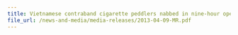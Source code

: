 ```yaml
---
title: Vietnamese contraband cigarette peddlers nabbed in nine-hour operation in Kaki Bukit, Tampines and East Coast Park 
file_url: /news-and-media/media-releases/2013-04-09-MR.pdf
---
```

